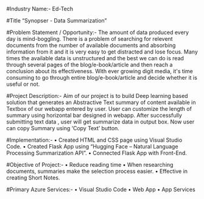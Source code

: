 #Industry Name:-
 Ed-Tech

#Title
 “Synopser - Data Summarization”

#Problem Statement / Opportunity:-
   The amount of data produced every day is mind-boggling. There is a problem of searching for relevent documents from the number of available documents 
   and absorbing    information   from it and it is very easy to get distracted and lose focus. Many times the available data is unstructured and the best
   we can do is read through several pages of the blog/e-book/article and then reach a conclusion about its effectiveness. With ever growing digit media, 
   it's time consuming to go through entire blog/e-book/article and decide whether it is useful or not.

#Project Description:-
  Aim of our project  is to build Deep learning based solution that generates an Abstractive Text summary of content available in Textbox of our webapp 
  entered by user. User can customize the length of summary using horizontal bar designed in webapp. After successfully submitting text data , user will
  get summarize data in output box. Now user can copy Summary using ‘Copy Text’ button.
  
#Implementation:-
 •	Created HTML and CSS page using Visual Studio Code.
 •	Created Flask App using “Hugging Face – Natural Language Processing Summarization API”.
 •	Connected Flask App with Front-End.
 
#Objective of Project:-
 •	Reduce reading time
 •	When researching documents, summaries make the selection process easier.
 •	Effective in creating Short Notes.
 
#Primary Azure Services:-
 •	Visual Studio Code
 •	Web App
 •	App Services








 
